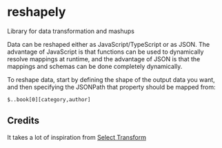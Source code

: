 # reshapely
Library for data transformation and mashups

Data can be reshaped either as JavaScript/TypeScript or as JSON.  The advantage of JavaScript is that functions can be used to dynamically resolve mappings at runtime, and the advantage of JSON is that the mappings and schemas can be done completely dynamically.

To reshape data, start by defining the shape of the output data you want, and then specifying the JSONPath that property should be mapped from:

```
$..book[0][category,author]
```

## Credits

It takes a lot of inspiration from [Select Transform](https://selecttransform.github.io/site/)
